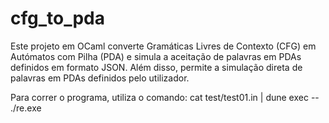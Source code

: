 # cfg_to_pda


Este projeto em OCaml converte Gramáticas Livres de Contexto (CFG) em Autómatos com Pilha (PDA) e simula a aceitação de palavras em PDAs definidos em formato JSON. Além disso, permite a simulação direta de palavras em PDAs definidos pelo utilizador. 

Para correr o programa, utiliza o comando: cat test/test01.in | dune exec -- ./re.exe